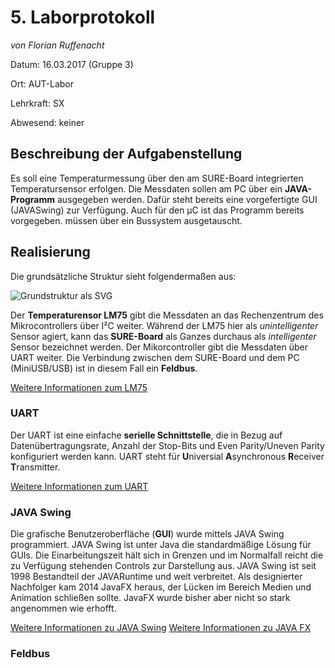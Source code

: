 # **5. Laborprotokoll** 

*von Florian Ruffenacht*

Datum: 16.03.2017 (Gruppe 3)

Ort: AUT-Labor

Lehrkraft: SX

Abwesend: keiner

## **Beschreibung der Aufgabenstellung**

Es soll eine Temperaturmessung über den am SURE-Board integrierten Temperatursensor erfolgen. Die Messdaten sollen am PC über ein **JAVA-Programm** ausgegeben werden. Dafür steht bereits eine vorgefertigte GUI (JAVASwing) zur Verfügung. Auch für den µC ist das Programm bereits vorgegeben.  müssen über ein Bussystem ausgetauscht.

## **Realisierung**

Die grundsätzliche Struktur sieht folgendermaßen aus:

![Grundstruktur als SVG](https://github.com/HTLMechatronics/m14-la1-sx/blob/rufflm14/rufflm14/BildGrundstruktur.svg)

Der  **Temperaturensor LM75** gibt die Messdaten an das Rechenzentrum des Mikrocontrollers über I²C weiter. Während der LM75 hier als _unintelligenter_ Sensor agiert, kann das **SURE-Board** als Ganzes durchaus als _intelligenter_ Sensor bezeichnet werden. Der Mikorcontroller gibt die Messdaten über UART weiter. Die Verbindung zwischen dem SURE-Board und dem PC (MiniUSB/USB) ist in diesem Fall ein **Feldbus**.

[Weitere Informationen zum LM75](http://www.franksteinberg.de/lm75.htm)

### UART

Der UART ist eine einfache **serielle Schnittstelle**, die in Bezug auf Datenübertragungsrate, Anzahl der Stop-Bits und Even Parity/Uneven Parity konfiguriert werden kann. UART steht für **U**niversial **A**synchronous **R**eceiver **T**ransmitter. 

[Weitere Informationen zum UART](https://www.mikrocontroller.net/articles/AVR-Tutorial:_UART)

### JAVA Swing 

Die grafische Benutzeroberfläche (**GUI**) wurde mittels JAVA Swing programmiert. JAVA Swing ist unter Java die standardmäßige Lösung für GUIs. Die Einarbeitungszeit hält sich in Grenzen und im Normalfall reicht die zu Verfügung stehenden  Controls zur Darstellung aus. JAVA Swing ist seit 1998 Bestandteil der JAVARuntime und weit verbreitet. Als designierter Nachfolger kam 2014 JavaFX heraus, der Lücken im Bereich Medien und Animation schließen sollte. JavaFX wurde bisher aber nicht so stark angenommen wie erhofft.

[Weitere Informationen zu JAVA Swing](https://de.wikipedia.org/wiki/JavaFX)
[Weitere Informationen zu JAVA FX](https://de.wikipedia.org/wiki/Swing_(Java))

### Feldbus




